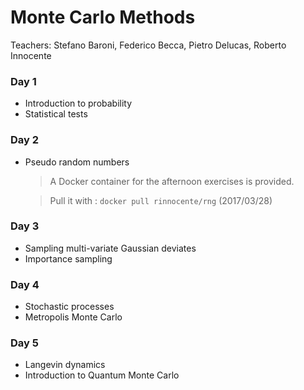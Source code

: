 # Monte Carlo Methods
Teachers: Stefano Baroni, Federico Becca, Pietro Delucas, Roberto Innocente

### Day 1

- Introduction to probability
- Statistical tests

### Day 2

- Pseudo random numbers
  > A Docker container for the afternoon exercises 
  >  is provided. 
  
  >Pull it with :
  >  ```docker pull rinnocente/rng```
  >   (2017/03/28)

### Day 3

- Sampling multi-variate Gaussian deviates
- Importance sampling

### Day 4

- Stochastic processes
- Metropolis Monte Carlo

### Day 5

- Langevin dynamics
- Introduction to Quantum Monte Carlo

